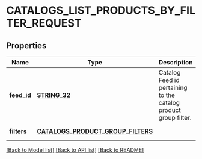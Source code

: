 # CATALOGS_LIST_PRODUCTS_BY_FILTER_REQUEST

## Properties
Name | Type | Description | Notes
------------ | ------------- | ------------- | -------------
**feed_id** | [**STRING_32**](STRING_32.md) | Catalog Feed id pertaining to the catalog product group filter. | [default to null]
**filters** | [**CATALOGS_PRODUCT_GROUP_FILTERS**](CatalogsProductGroupFilters.md) |  | [default to null]

[[Back to Model list]](../README.md#documentation-for-models) [[Back to API list]](../README.md#documentation-for-api-endpoints) [[Back to README]](../README.md)


